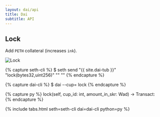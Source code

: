```yaml
---
layout: dai/api
title: Dai
subtitle: API
---
```


## Lock

Add `PETH` collateral (increases `ink`).

![Lock](https://user-images.githubusercontent.com/5028/30517892-928e06ec-9bc1-11e7-91e8-6ae6caae8585.png)

{% capture seth-cli %}
  $ seth send "{{ site.dai-tub }}" "lock(bytes32,uint256)" "<cup-id>" "<amount-in-skr>"
{% endcapture %}

{% capture dai-cli %}
  $ dai --cup=<id> lock <amount-in-skr>
{% endcapture %}

{% capture py %}
  lock(self, cup_id: int, amount_in_skr: Wad) -> Transact:
{% endcapture %}

{% include tabs.html seth=seth-cli dai=dai-cli python=py %}

